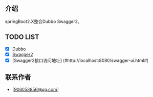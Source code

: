## 介绍

springBoot2.X整合Dubbo Swagger2。

## TODO LIST
* [x] [Dubbo](#Dubbo)
* [x] [Swagger2](#Swagger2) 
* [x] [Swagger2接口访问地址] (#http://localhost:8080/swagger-ui.html#)

## 联系作者
- [906053856@qq.com]
